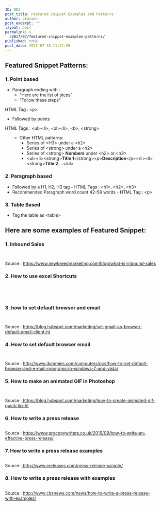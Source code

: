 ```yaml
---
ID: 801
post_title: Featured Snippet Examples and Patterns
author: praison
post_excerpt: ""
layout: post
permalink: >
  /2017/07/featured-snippet-examples-patterns/
published: true
post_date: 2017-07-18 11:21:59
---
```

<h2>Featured Snippet Patterns:</h2>
<h3>1. Point based</h3>
<ul>
 	<li>Paragraph ending with :
<ul>
 	<li>"Here are the list of steps"</li>
 	<li>"Follow these steps"</li>
</ul>
</li>
</ul>
HTML Tag : &lt;p&gt;
<ul>
 	<li>Followed by points</li>
</ul>
HTML Tags : &lt;ul&gt;&lt;li&gt;, &lt;ol&gt;&lt;li&gt;, &lt;b&gt;, &lt;strong&gt;
<ul>
 	<li style="list-style-type: none;">
<ul>
 	<li>Other HTML patterns:
<ul>
 	<li>Series of &lt;H3&gt; under a &lt;h2&gt;</li>
 	<li>Series of &lt;strong&gt; under a &lt;h2&gt;</li>
 	<li>Series of &lt;strong&gt; <strong>Numbers</strong> under &lt;h2&gt; or &lt;h3&gt;</li>
 	<li>&lt;ul&gt;&lt;li&gt;&lt;strong&gt;<strong>Title 1</strong>&lt;/strong&gt;&lt;p&gt;<strong>Description</strong>&lt;/p&gt;&lt;/li&gt;&lt;li&gt;&lt;strong&gt;<strong>Title 2</strong>....&lt;/ul&gt;</li>
</ul>
</li>
</ul>
</li>
</ul>
<h3>2. Paragraph based</h3>
<ul>
 	<li>Followed by a H1, H2, H3 tag - HTML Tags : &lt;h1&gt;, &lt;h2&gt;, &lt;h3&gt;</li>
 	<li>Recommended Paragraph word count 42–58 words - HTML Tag : &lt;p&gt;</li>
</ul>
<h3>3. Table Based</h3>
<ul>
 	<li>Tag the table as &lt;table&gt;</li>
</ul>
<h2>Here are some examples of Featured Snippet:</h2>
<h3>1. Inbound Sales</h3>
<p id="tbOhANN"><img class="alignnone size-full wp-image-804 " src="https://praison.com/wp-content/uploads/2017/07/img_596de9928c4c8.png" alt="" /></p>
<p id="FFXVSrc"><img class="alignnone size-full wp-image-805 " src="https://praison.com/wp-content/uploads/2017/07/img_596dea01500a8.png" alt="" /></p>
Source : <a href="https://www.newbreedmarketing.com/blog/what-is-inbound-sales">https://www.newbreedmarketing.com/blog/what-is-inbound-sales</a>
<h3>2. How to use excel Shortcuts</h3>
<p id="fTDFLfY"><img class="alignnone size-full wp-image-806 " src="https://praison.com/wp-content/uploads/2017/07/img_596dea7000112.png" alt="" /></p>
<p id="oFvaRmT"><img class="alignnone size-full wp-image-807 " src="https://praison.com/wp-content/uploads/2017/07/img_596deb070524e.png" alt="" /></p>
&nbsp;
<h3>3. how to set default browser and email</h3>
<p id="MZSlXlv"><img class="alignnone size-full wp-image-808 " src="https://praison.com/wp-content/uploads/2017/07/img_596deb7911c40.png" alt="" /></p>
<p id="mchYLYR"><img class="alignnone size-full wp-image-810 " src="https://praison.com/wp-content/uploads/2017/07/img_596dec591f9eb.png" alt="" /></p>
Source : <a href="https://blog.hubspot.com/marketing/set-gmail-as-browser-default-email-client-ht">https://blog.hubspot.com/marketing/set-gmail-as-browser-default-email-client-ht</a>
<h3>4. How to set default browser email</h3>
<p id="lOyklkE"><img class="alignnone size-full wp-image-809 " src="https://praison.com/wp-content/uploads/2017/07/img_596deb8dafec9.png" alt="" /></p>
<p id="vzBJXrf"><img class="alignnone size-full wp-image-811 " src="https://praison.com/wp-content/uploads/2017/07/img_596dec9f6377a.png" alt="" /></p>
Source : <a href="http://www.dummies.com/computers/pcs/how-to-set-default-browser-and-e-mail-programs-in-windows-7-and-vista/">http://www.dummies.com/computers/pcs/how-to-set-default-browser-and-e-mail-programs-in-windows-7-and-vista/</a>
<h3>5. How to make an animated GIF in Photoshop</h3>
<p id="ztLYYtu"><img class="alignnone size-full wp-image-812 " src="https://praison.com/wp-content/uploads/2017/07/img_596ded043bbcc.png" alt="" /></p>
<p id="VTKAhLk"><img class="alignnone size-full wp-image-813 " src="https://praison.com/wp-content/uploads/2017/07/img_596dededcaeb9.png" alt="" /></p>
Source :<a href="https://blog.hubspot.com/marketing/how-to-create-animated-gif-quick-tip-ht"> https://blog.hubspot.com/marketing/how-to-create-animated-gif-quick-tip-ht</a>
<h3>6. How to write a press release</h3>
<p id="MxhNjie"><img class="alignnone size-full wp-image-814 " src="https://praison.com/wp-content/uploads/2017/07/img_596dee704ece5.png" alt="" /></p>
Source : <a href="https://www.procopywriters.co.uk/2015/09/how-to-write-an-effective-press-release/">https://www.procopywriters.co.uk/2015/09/how-to-write-an-effective-press-release/</a>
<h3>7. How to write a press release examples</h3>
<p id="kwGhIOA"><img class="alignnone size-full wp-image-815 " src="https://praison.com/wp-content/uploads/2017/07/img_596dee9dee350.png" alt="" /></p>
Source :<a href="http://www.ereleases.com/press-release-sample/"> http://www.ereleases.com/press-release-sample/</a>
<h3>8. How to write a press release with examples</h3>
<p id="swDmhwW"><img class="alignnone size-full wp-image-816 " src="https://praison.com/wp-content/uploads/2017/07/img_596deec34ef90.png" alt="" /></p>
Source : <a href="http://www.cbsnews.com/news/how-to-write-a-press-release-with-examples/">http://www.cbsnews.com/news/how-to-write-a-press-release-with-examples/</a>